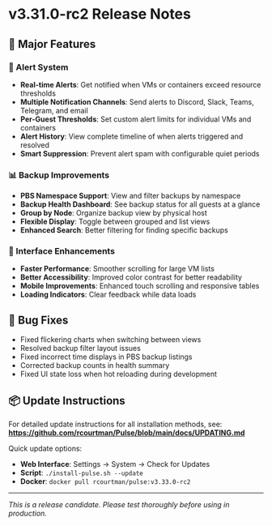 # v3.31.0-rc2 Release Notes

## 🎉 Major Features

### 🚨 Alert System
- **Real-time Alerts**: Get notified when VMs or containers exceed resource thresholds
- **Multiple Notification Channels**: Send alerts to Discord, Slack, Teams, Telegram, and email
- **Per-Guest Thresholds**: Set custom alert limits for individual VMs and containers
- **Alert History**: View complete timeline of when alerts triggered and resolved
- **Smart Suppression**: Prevent alert spam with configurable quiet periods

### 📊 Backup Improvements
- **PBS Namespace Support**: View and filter backups by namespace
- **Backup Health Dashboard**: See backup status for all guests at a glance
- **Group by Node**: Organize backup view by physical host
- **Flexible Display**: Toggle between grouped and list views
- **Enhanced Search**: Better filtering for finding specific backups

### 🎨 Interface Enhancements
- **Faster Performance**: Smoother scrolling for large VM lists
- **Better Accessibility**: Improved color contrast for better readability
- **Mobile Improvements**: Enhanced touch scrolling and responsive tables
- **Loading Indicators**: Clear feedback while data loads

## 🐛 Bug Fixes

- Fixed flickering charts when switching between views
- Resolved backup filter layout issues
- Fixed incorrect time displays in PBS backup listings
- Corrected backup counts in health summary
- Fixed UI state loss when hot reloading during development

## 📦 Update Instructions

For detailed update instructions for all installation methods, see:
**https://github.com/rcourtman/Pulse/blob/main/docs/UPDATING.md**

Quick update options:
- **Web Interface**: Settings → System → Check for Updates
- **Script**: `./install-pulse.sh --update`
- **Docker**: `docker pull rcourtman/pulse:v3.33.0-rc2`

---

*This is a release candidate. Please test thoroughly before using in production.*